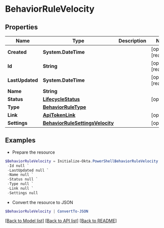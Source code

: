 # BehaviorRuleVelocity
## Properties

Name | Type | Description | Notes
------------ | ------------- | ------------- | -------------
**Created** | **System.DateTime** |  | [optional] [readonly] 
**Id** | **String** |  | [optional] [readonly] 
**LastUpdated** | **System.DateTime** |  | [optional] [readonly] 
**Name** | **String** |  | 
**Status** | [**LifecycleStatus**](LifecycleStatus.md) |  | [optional] 
**Type** | [**BehaviorRuleType**](BehaviorRuleType.md) |  | 
**Link** | [**ApiTokenLink**](ApiTokenLink.md) |  | [optional] 
**Settings** | [**BehaviorRuleSettingsVelocity**](BehaviorRuleSettingsVelocity.md) |  | [optional] 

## Examples

- Prepare the resource
```powershell
$BehaviorRuleVelocity = Initialize-Okta.PowerShellBehaviorRuleVelocity  -Created null `
 -Id null `
 -LastUpdated null `
 -Name null `
 -Status null `
 -Type null `
 -Link null `
 -Settings null
```

- Convert the resource to JSON
```powershell
$BehaviorRuleVelocity | ConvertTo-JSON
```

[[Back to Model list]](../README.md#documentation-for-models) [[Back to API list]](../README.md#documentation-for-api-endpoints) [[Back to README]](../README.md)

